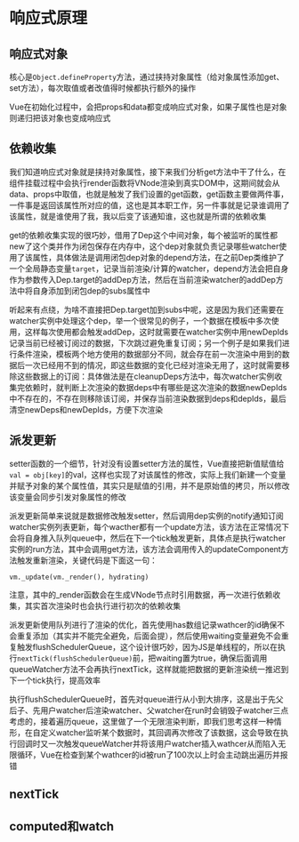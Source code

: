 # 响应式原理

## 响应式对象

核心是`Object.defineProperty`方法，通过挟持对象属性（给对象属性添加get、set方法），每次取值或者改值得时候都执行额外的操作

Vue在初始化过程中，会把props和data都变成响应式对象，如果子属性也是对象则递归把该对象也变成响应式

## 依赖收集

我们知道响应式对象就是挟持对象属性，接下来我们分析get方法中干了什么，在组件挂载过程中会执行render函数将VNode渲染到真实DOM中，这期间就会从data、props中取值，也就是触发了我们设置的get函数，get函数主要做两件事，一件事是返回该属性所对应的值，这也是其本职工作，另一件事就是记录谁调用了该属性，就是谁使用了我，我以后变了该通知谁，这也就是所谓的依赖收集

get的依赖收集实现的很巧妙，借用了Dep这个中间对象，每个被监听的属性都new了这个类并作为闭包保存在内存中，这个dep对象就负责记录哪些watcher使用了该属性，具体做法是调用闭包dep对象的depend方法，在之前Dep类维护了一个全局静态变量`target`，记录当前渲染/计算的watcher，depend方法会把自身作为参数传入Dep.target的addDep方法，然后在当前渲染watcher的addDep方法中将自身添加到闭包dep的subs属性中

听起来有点绕，为啥不直接把Dep.target加到subs中呢，这是因为我们还需要在watcher实例中处理这个dep，举一个很常见的例子，一个数据在模板中多次使用，这样每次使用都会触发addDep，这时就需要在watcher实例中用newDepIds记录当前已经被订阅过的数据，下次跳过避免重复订阅；另一个例子是如果我们进行条件渲染，模板两个地方使用的数据部分不同，就会存在前一次渲染中用到的数据后一次已经用不到的情况，即这些数据的变化已经对渲染无用了，这时就需要移除这些数据上的订阅：具体做法是在cleanupDeps方法中，每次watcher实例收集完依赖时，就判断上次渲染的数据deps中有哪些是这次渲染的数据newDepIds中不存在的，不存在则移除该订阅，并保存当前渲染数据到deps和depIds，最后清空newDeps和newDepIds，方便下次渲染

## 派发更新

setter函数的一个细节，针对没有设置setter方法的属性，Vue直接把新值赋值给`val = obj[key]`的val，这样也实现了对该属性的修改，实际上我们新建一个变量并赋予对象的某个属性值，其实只是赋值的引用，并不是原始值的拷贝，所以修改该变量会同步引发对象属性的修改

派发更新简单来说就是数据修改触发setter，然后调用dep实例的notify通知订阅watcher实例列表更新，每个wacther都有一个update方法，该方法在正常情况下会将自身推入队列queue中，然后在下一个tick触发更新，具体点是执行watcher实例的run方法，其中会调用get方法，该方法会调用传入的updateComponent方法触发重新渲染，关键代码是下面这一句：
```
vm._update(vm._render(), hydrating)
```

注意，其中的_render函数会在生成VNode节点时引用数据，再一次进行依赖收集，其实首次渲染时也会执行进行初次的依赖收集

派发更新使用队列进行了渲染的优化，首先使用has数组记录wathcer的id确保不会重复添加（其实并不能完全避免，后面会提），然后使用waiting变量避免不会重复触发flushSchedulerQueue，这个设计很巧妙，因为JS是单线程的，所以在执行`nextTick(flushSchedulerQueue)`前，把waiting置为true，确保后面调用queueWatcher方法不会再执行nextTick，这样就能把数据的更新渲染统一推迟到下一个tick执行，提高效率

执行flushSchedulerQueue时，首先对queue进行从小到大排序，这是出于先父后子、先用户watcher后渲染watcher、父watcher在run时会销毁子watcher三点考虑的，接着遍历queue，这里做了一个无限渲染判断，即我们思考这样一种情形，在自定义watcher监听某个数据时，其回调再次修改了该数据，这会导致在执行回调时又一次触发queueWatcher并将该用户watcher插入wathcer从而陷入无限循环，Vue在检查到某个wathcer的id被run了100次以上时会主动跳出遍历并报错

## nextTick

## computed和watch